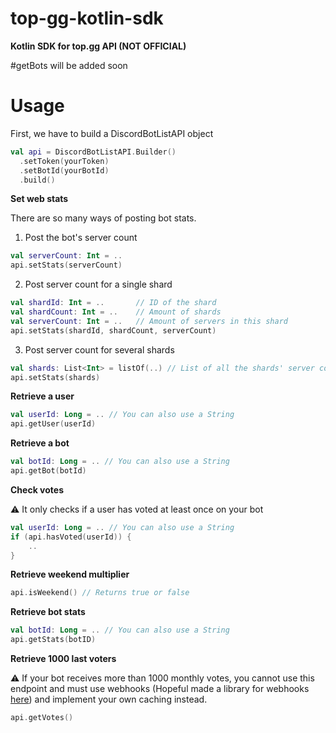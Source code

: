 # top-gg-kotlin-sdk
**Kotlin SDK for top.gg API (NOT OFFICIAL)**

#getBots will be added soon

# Usage
First, we have to build a DiscordBotListAPI object

```kotlin
val api = DiscordBotListAPI.Builder()
  .setToken(yourToken)
  .setBotId(yourBotId)
  .build()
```

**Set web stats**

There are so many ways of posting bot stats.

1. Post the bot's server count
```kotlin
val serverCount: Int = ..
api.setStats(serverCount)
```

2. Post server count for a single shard
```kotlin
val shardId: Int = ..       // ID of the shard
val shardCount: Int = ..    // Amount of shards
val serverCount: Int = ..   // Amount of servers in this shard
api.setStats(shardId, shardCount, serverCount)
```

3. Post server count for several shards
```kotlin
val shards: List<Int> = listOf(..) // List of all the shards' server count
api.setStats(shards)
```


**Retrieve a user**

```kotlin
val userId: Long = .. // You can also use a String
api.getUser(userId)
```


**Retrieve a bot**

```kotlin
val botId: Long = .. // You can also use a String
api.getBot(botId)
```

**Check votes**

:warning: It only checks if a user has voted at least once on your bot
```kotlin
val userId: Long = .. // You can also use a String
if (api.hasVoted(userId)) {
    ..
}
```

**Retrieve weekend multiplier**

```kotlin
api.isWeekend() // Returns true or false
```

**Retrieve bot stats**

```kotlin
val botId: Long = .. // You can also use a String
api.getStats(botID) 
```

**Retrieve 1000 last voters**

⚠️ If your bot receives more than 1000 monthly votes, you cannot use this endpoint and must use webhooks (Hopeful made a library for webhooks [here](https://github.com/Hopeful-Developers/topggwebhooks4j)) and implement your own caching instead.
```kotlin
api.getVotes() 
```
